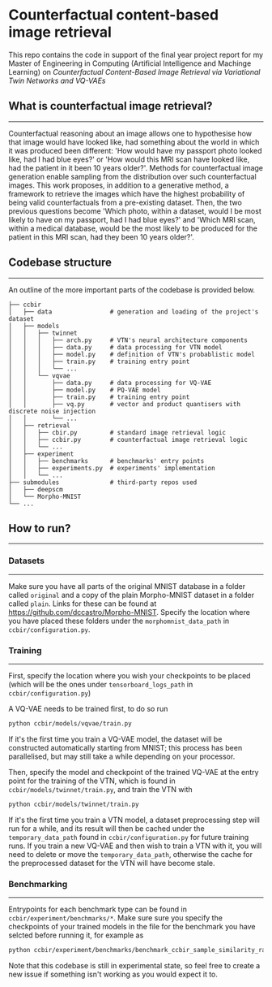 # Counterfactual content-based image retrieval
This repo contains the code in support of the final year project report for my Master of Engineering in Computing (Artificial Intelligence and Machinge Learning) on _Counterfactual Content-Based Image Retrieval via Variational Twin Networks and VQ-VAEs_


## What is counterfactual image retrieval?

---


Counterfactual reasoning about an image allows one to hypothesise how that image would have looked like, had something about the world in which it was produced been different: 'How would have my passport photo looked like, had I had blue eyes?' or 'How would this MRI scan have looked like, had the patient in it been 10 years older?'. Methods for counterfactual image generation enable sampling from the distribution over such counterfactual images. This work proposes, in addition to a generative method, a framework to retrieve the images which have the highest probability of being valid counterfactuals from a pre-existing dataset. Then, the two previous questions become 'Which photo, within a dataset, would I be most likely to have on my passport, had I had blue eyes?' and 'Which MRI scan, within a medical database, would be the most likely to be produced for the patient in this MRI scan, had they been 10 years older?'. 

## Codebase structure
---
An outline of the more important parts of the codebase is provided below.

```
├── ccbir
│   ├── data                # generation and loading of the project's dataset        
│   ├── models
│   │   ├── twinnet
│   │   │   ├── arch.py     # VTN's neural architecture components
│   │   │   ├── data.py     # data processing for VTN model
│   │   │   ├── model.py    # definition of VTN's probablistic model
│   │   │   ├── train.py    # training entry point
│   │   │   └── ... 
│   │   └── vqvae
│   │       ├── data.py     # data processing for VQ-VAE
│   │       ├── model.py    # PQ-VAE model
│   │       ├── train.py    # training entry point
│   │       ├── vq.py       # vector and product quantisers with discrete noise injection 
│   │       └── ...
│   ├── retrieval 
│   │   ├── cbir.py         # standard image retrieval logic
│   │   ├── ccbir.py        # counterfactual image retrieval logic
│   │   └── ...
│   ├── experiment
│   │   ├── benchmarks      # benchmarks' entry points
│   │   ├── experiments.py  # experiments' implementation
│   │   └── ...  
├── submodules              # third-party repos used
│   ├── deepscm
│   └── Morpho-MNIST
└── ...
```

## How to run?
--- 

### Datasets
---
Make sure you have all parts of the original MNIST database in a folder called `original` and a copy of the plain Morpho-MNIST dataset in a folder called `plain`. Links for these can be found at https://github.com/dccastro/Morpho-MNIST. Specify the location where you have placed these folders under the `morphomnist_data_path` in `ccbir/configuration.py`.


### Training
---
First, specify the location where you wish your checkpoints to be placed (which will be the ones under  `tensorboard_logs_path` in `ccbir/configuration.py`)

A VQ-VAE needs to be trained first, to do so run
```bash
python ccbir/models/vqvae/train.py
```
If it's the first time you train a VQ-VAE model, the dataset will be constructed automatically starting from MNIST; this process has been parallelised, but may still take a while depending on your processor.

Then, specify the model and checkpoint of the trained VQ-VAE at the entry point for the training of the VTN, which is found in `ccbir/models/twinnet/train.py`, and train the VTN with
```bash
python ccbir/models/twinnet/train.py
``` 

If it's the first time you train a VTN model, a dataset preprocessing step will run for a while, and its result  will then be cached under the `temporary_data_path` found in `ccbir/configuration.py` for future training runs. If you train a new VQ-VAE and then wish to train a VTN with it, you will need to delete or move the `temporary_data_path`, otherwise the cache for the preprocessed dataset for the VTN will have become stale.

### Benchmarking
---
Entrypoints for each benchmark type can be found in
`ccbir/experiment/benchmarks/*`. Make sure sure you specify the checkpoints of your trained models in the file for the benchmark you have selcted before running it, for example as
```bash
python ccbir/experiment/benchmarks/benchmark_ccbir_sample_similarity_rank.py 2>&1 | tee results.txt

```

Note that this codebase is still in experimental state, so feel free to create a new issue if something isn't working as you would expect it to.
